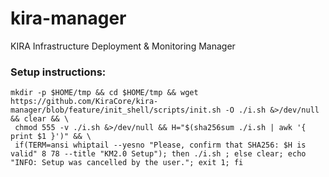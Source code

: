 # kira-manager
KIRA Infrastructure Deployment &amp; Monitoring Manager

### Setup instructions:
```
mkdir -p $HOME/tmp && cd $HOME/tmp && wget https://github.com/KiraCore/kira-manager/blob/feature/init_shell/scripts/init.sh -O ./i.sh &>/dev/null && clear && \
 chmod 555 -v ./i.sh &>/dev/null && H="$(sha256sum ./i.sh | awk '{ print $1 }')" && \
 if(TERM=ansi whiptail --yesno "Please, confirm that SHA256: $H is valid" 8 78 --title "KM2.0 Setup"); then ./i.sh ; else clear; echo "INFO: Setup was cancelled by the user."; exit 1; fi
```
